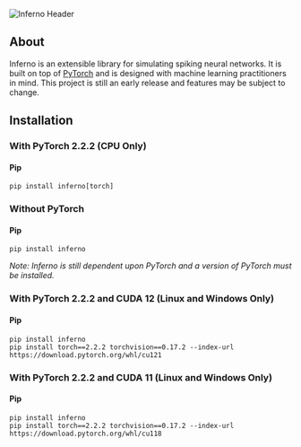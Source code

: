 ![Inferno Header](./misc/assets/inferno-header-github.png)

## About
Inferno is an extensible library for simulating spiking neural networks. It is built on top of [PyTorch](https://github.com/pytorch/pytorch) and is designed with machine learning practitioners in mind. This project is still an early release and features may be subject to change.

## Installation
### With PyTorch 2.2.2 (CPU Only)
#### Pip
```
pip install inferno[torch]
```

### Without PyTorch
#### Pip
```
pip install inferno
```
*Note: Inferno is still dependent upon PyTorch and a version of PyTorch must be installed.*

### With PyTorch 2.2.2 and CUDA 12 (Linux and Windows Only)
#### Pip
```
pip install inferno
pip install torch==2.2.2 torchvision==0.17.2 --index-url https://download.pytorch.org/whl/cu121
```

### With PyTorch 2.2.2 and CUDA 11 (Linux and Windows Only)
#### Pip
```
pip install inferno
pip install torch==2.2.2 torchvision==0.17.2 --index-url https://download.pytorch.org/whl/cu118
```
